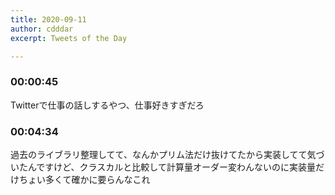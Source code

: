 ```yaml
---
title: 2020-09-11
author: cdddar
excerpt: Tweets of the Day

---
```


### 00:00:45

Twitterで仕事の話しするやつ、仕事好きすぎだろ

### 00:04:34

過去のライブラリ整理してて、なんかプリム法だけ抜けてたから実装してて気づいたんですけど、クラスカルと比較して計算量オーダー変わんないのに実装量だけちょい多くて確かに要らんなこれ
